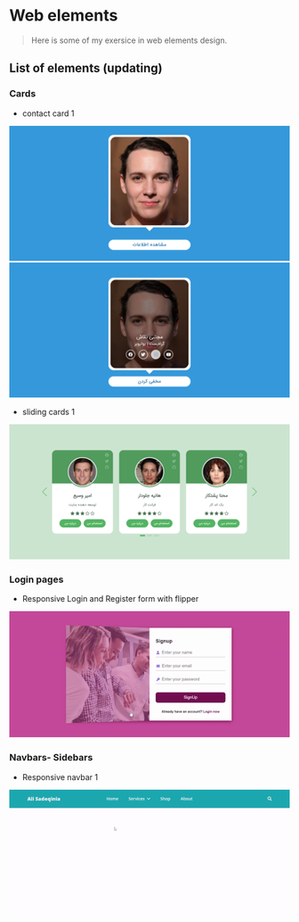 # Web elements
> Here is some of my exersice in web elements design.

## List of elements (updating)

### Cards

- contact card 1

![alt text](Cards/contact-card1/assets/contact-card1.png)
![alt text](Cards/contact-card1/assets/contact-card2.png)

- sliding cards 1

![alt text](Cards/sliding-cards1/images/card-slider.png)

### Login pages

- Responsive Login and Register form with flipper

![alt text](login-page/Responsive-Login-Register-form-with-flipper/assets/view.gif)

### Navbars- Sidebars

- Responsive navbar 1

![alt text](navbar-sidebar/Responsive-navbar1/assets/view.gif)
